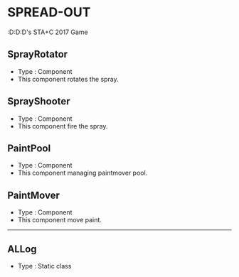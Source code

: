 # SPREAD-OUT
:D:D:D's STA+C 2017 Game

## SprayRotator
* Type : Component
* This component rotates the spray.

## SprayShooter
* Type : Component
* This component fire the spray.

## PaintPool
* Type : Component
* This component managing paintmover pool.

## PaintMover
* Type : Component
* This component move paint.

---

## ALLog
* Type : Static class
